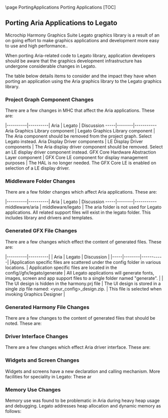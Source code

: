 \page PortingApplications Porting Applications
[TOC]

## Porting Aria Applications to Legato 

Microchip Harmony Graphics Suite Legato graphics library is a result of an on going effort to make graphics applications and development more easy to use and high performance.. 

When porting Aria-related code to Legato library, application developers should be aware that the graphics development infrastructure has undergone considerable changes in Legato. 

The table below details items to consider and the impact they have when porting an application using the Aria graphics library to the Legato graphics library. 

### Project Graph Component Changes
There are a few changes in MHC that affect the Aria applications. These are:

|----------|----------|
Aria | Legato | Discussion 
-----|--------|-----------
Aria Graphics Library component | Legato Graphics Library component  | The Aria component should be removed from the project graph. Select Legato instead. 
Aria Display Driver components | LE Display Driver components | The Aria display driver component should be removed. Select an LE display driver component instead. 
GFX Core Hardware Abstraction Layer component | GFX Core LE component for display management purposes | The HAL is no longer needed. The GFX Core LE is enabled on selection of a LE display driver.


### Middleware Folder Changes

There are a few folder changes which affect Aria applications. These are: 

|----------|----------|
Aria | Legato | Discussion 
-----|--------|-----------
middleware/aria | middleware/legato | The aria folder is not used for Legato applications. All related support files will exist in the legato folder. This includes library and drivers and templates. 

### Generated GFX File Changes

There are a few changes which effect the content of generated files. These are:

|----------|----------|
| Aria | Legato | Discussion |
|-----|--------|-----------|
|Application specific files are scattered under the config folder in various locations.  | Application specific files are located in the config/<your config>/gfx/legato/generate  | All Legato applications will generate fonts, images, screen and app support files to a single folder named "generate". |
| The UI design is hidden in the harmony.prj file | The UI design is stored in a single zip file named: <your_config>_design.zip.
| This file is selected when invoking Graphics Designer  |


###  Generated Harmony File Changes

There are a few changes to the content of generated files that should be noted. These are: 


### Driver Interface Changes

There are a few changes which effect Aria driver interface. These are: 


### Widgets and Screen Changes

Widgets and screens have a new declaration and calling mechanism. More facilities for speciality in Legato: These ar


### Memory Use Changes


Memory use was found to be problematic in Aria during heavy heap usage and debugging. Legato addresses heap allocation and dynamic memory as follows:

